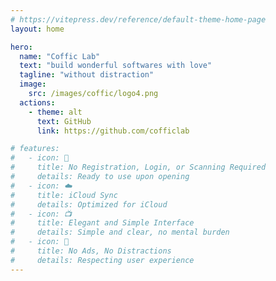 ```yaml
---
# https://vitepress.dev/reference/default-theme-home-page
layout: home

hero:
  name: "Coffic Lab"
  text: "build wonderful softwares with love"
  tagline: "without distraction"
  image: 
    src: /images/coffic/logo4.png
  actions:
    - theme: alt
      text: GitHub
      link: https://github.com/cofficlab

# features:
#   - icon: 🔕
#     title: No Registration, Login, or Scanning Required
#     details: Ready to use upon opening
#   - icon: ☁️
#     title: iCloud Sync
#     details: Optimized for iCloud
#   - icon: 📺
#     title: Elegant and Simple Interface
#     details: Simple and clear, no mental burden
#   - icon: 🍵
#     title: No Ads, No Distractions
#     details: Respecting user experience
---
```


<Products lang="en" />

<Members lang="en" />

<script setup>
import Products from '../components/Coffic/Products.vue'
import Members from '../components/Coffic/Members.vue'
</script>